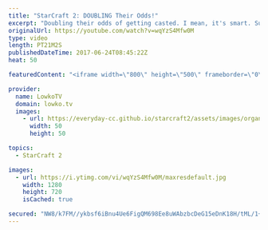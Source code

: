 ```yaml
---
title: "StarCraft 2: DOUBLING Their Odds!"
excerpt: "Doubling their odds of getting casted. I mean, it's smart. Subscribe for more videos: http://lowko.tv/youtube Spine Crawlers vs Photon Cannons: https://goo.gl/xmBPYW  A back and forth Gold League Protoss vs Zerg. In this Protoss decides to cheese his opponent, but he quickly finds out that the build"
originalUrl: https://youtube.com/watch?v=wqYzS4Mfw0M
type: video
length: PT21M2S
publishedDateTime: 2017-06-24T08:45:22Z
heat: 50

featuredContent: "<iframe width=\"800\" height=\"500\" frameborder=\"0\" src=\"https://www.youtube.com/embed/wqYzS4Mfw0M\" allow=\"accelerometer; autoplay; encrypted-media; gyroscope; picture-in-picture\" allowfullscreen></iframe>"

provider:
  name: LowkoTV
  domain: lowko.tv
  images:
    - url: https://everyday-cc.github.io/starcraft2/assets/images/organizations/lowko.tv-50x50.jpg
      width: 50
      height: 50

topics:
  - StarCraft 2

images:
  - url: https://i.ytimg.com/vi/wqYzS4Mfw0M/maxresdefault.jpg
    width: 1280
    height: 720
    isCached: true

secured: "NW8/k7FM//ykbsf6iBnu4Ue6FigQM698Ee8uWAbzbcDeG15eDnK18H/tML/1+zk/OBXlYKeqaIis+grqt4ZSlPCbLWkgz8oJHcA3/cy226FxaeWclgyABJLUBzO0/FajBjyRqK1fxBj7nqQ0jNKmfPrVavGYK8s75thX5PnUmdoHoXjjoBUvsrGOZUUr9MfexPGPWHIfbeA22xc2syhF3dJM4KYxmWwucUe6njTuhZKu7sMQme1ret63VLqDtqoO83yRQwo50/CQLZZdVz2quYQ2rCIysVTabmBGaKPSvLneLYmmb1oE3YnMicbrhU1LLMPAXznBgc8m6Sjyljf02wUv0EMEus5+QK6d7fgr7+SefULBhgq5hIPFCcYdSIIlS0Q+KpxtYIyZBVk48pTsKX9dOnXYDgdgEHX3Pt5RG2U=;ZSuwGeigSWRLUxuPa3B1Vg=="
---
```


